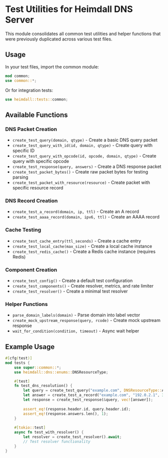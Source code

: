 # Test Utilities for Heimdall DNS Server

This module consolidates all common test utilities and helper functions that were previously duplicated across various test files.

## Usage

In your test files, import the common module:

```rust
mod common;
use common::*;
```

Or for integration tests:

```rust
use heimdall::tests::common;
```

## Available Functions

### DNS Packet Creation

- `create_test_query(domain, qtype)` - Create a basic DNS query packet
- `create_test_query_with_id(id, domain, qtype)` - Create query with specific ID
- `create_test_query_with_opcode(id, opcode, domain, qtype)` - Create query with specific opcode
- `create_test_response(query, answers)` - Create a DNS response packet
- `create_test_packet_bytes()` - Create raw packet bytes for testing parsing
- `create_test_packet_with_resource(resource)` - Create packet with specific resource record

### DNS Record Creation

- `create_test_a_record(domain, ip, ttl)` - Create an A record
- `create_test_aaaa_record(domain, ipv6, ttl)` - Create an AAAA record

### Cache Testing

- `create_test_cache_entry(ttl_seconds)` - Create a cache entry
- `create_test_local_cache(max_size)` - Create a local cache instance
- `create_test_redis_cache()` - Create a Redis cache instance (requires Redis)

### Component Creation

- `create_test_config()` - Create a default test configuration
- `create_test_components()` - Create resolver, metrics, and rate limiter
- `create_test_resolver()` - Create a minimal test resolver

### Helper Functions

- `parse_domain_labels(domain)` - Parse domain into label vector
- `create_mock_upstream_response(query, rcode)` - Create mock upstream response
- `wait_for_condition(condition, timeout)` - Async wait helper

## Example Usage

```rust
#[cfg(test)]
mod tests {
    use super::common::*;
    use heimdall::dns::enums::DNSResourceType;

    #[test]
    fn test_dns_resolution() {
        let query = create_test_query("example.com", DNSResourceType::A);
        let answer = create_test_a_record("example.com", "192.0.2.1", 3600);
        let response = create_test_response(&query, vec![answer]);
        
        assert_eq!(response.header.id, query.header.id);
        assert_eq!(response.answers.len(), 1);
    }
    
    #[tokio::test]
    async fn test_with_resolver() {
        let resolver = create_test_resolver().await;
        // Test resolver functionality
    }
}
```